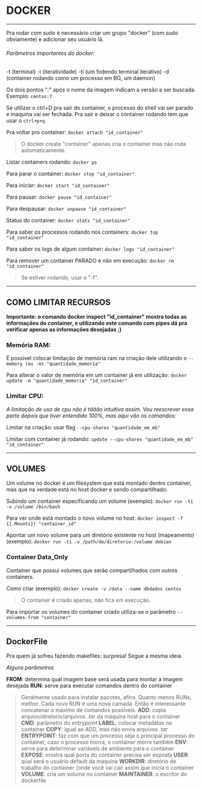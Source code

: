 # DOCKER

---

Pra rodar com sudo é necessário criar um grupo "docker" (com sudo obviamente) e adicionar seu usuário lá.

###### Parâmetros importantes do docker:
 
   -t (terminal)
   -i (iteratividade)
   -ti (um fodendo terminal iterativo)
   -d (container rodando como um processo em BG, um daemon)

Os dois pontos ":" após o nome da imagem indicam a versão a ser buscada. Exemplo: `centos:7`

Se utilizar o ctrl+D pra sair do container, o processo do shell vai ser parado e maquina vai ser fechada. Pra sair e deixar o container rodando tem que usar o `ctrl+p+q`

Pra voltar pro container: `docker attach "id_container"`

> O docker create "container" apenas cria o container mas não roda automaticamente.

Listar containers rodando: `docker ps`

Para parar o container: `docker stop "id_container"`

Para iniciar: `docker start "id_container"`

Para pausar: `docker pause "id_container"`

Para despausar: `docker unpause "id_container"`

Status do container: `docker stats "id_container"`

Para saber os processos rodando nos containers: `docker top "id_container"`

Para saber os logs de algum container: `docker logs "id_container"`

Para remover um container PARADO e não em execução: `docker rm "id_container"`

> Se estiver rodando, usar o "-f".

---

## COMO LIMITAR RECURSOS

**Importante: o comando docker inspect "id_container" mostra todas as informações do container, e utilizando este comando com pipes dá pra verificar apenas as informações desejadas ;)**

### Memória RAM:

É possível colocar limitação de memória ram na criação dele utilizando o `--memory (ou -m) "quantidade_memoria"`

Para alterar o valor de memória em um container já em utilização: `docker update -m "quantidade_memoria" "id_container"`

### Limitar CPU:

*A limitação de uso de cpu não é tããão intuitiva assim. Vou reescrever essa parte depois que tiver entendido 100%, mas aqui vão os comandos:*

Limitar na criação: usar flag `--cpu-shares "quantidade_em_mb"`

Limitar com container já rodando: `update --cpu-shares "quantidade_em_mb" "id_container"`

---

## VOLUMES

Um volume no docker é um filesystem que está montado dentro container, mas que na verdade está no host docker e sendo compartilhado.

Subindo um container especificando um volume (exemplo): `docker run -ti -v /volume /bin/bash`

Para ver onde está montado o novo volume no host: `docker inspect -f {{.Mounts}} "container_id"`

Apontar um novo volume para um diretório existente no host (mapeamento) (exemplo): `docker run -ti -v /path/do/diretorio:/volume debian`

### Container Data_Only

Container que possui volumes que serão compartilhados com outros containers.

Como criar (exemplo): `docker create -v /data --name dbdados centos`
> O container é criado apenas, não fica em execução.

Para importar os volumes do container criado utiliza-se o parâmetro `--volumes-from "container"`

---

## DockerFile

Pra quem já sofreu fazendo makefiles: surpresa! Segue a mesma ideia.

*Alguns parâmetros*

**FROM**: determina qual imagem base será usada para montar a imagem desejada
**RUN**: serve para executar comandos dentro do container
> Geralmente usado para instalar pacotes, afins.
> Quanto menos RUNs, melhor. Cada novo RUN é uma nova camada. Então é interessante concatenar o máximo de comandos possíveis.
**ADD**: copia arquivo/diretorio/arquivos *.tar* da máquina host para o container
**CMD**: parâmetro do entrypoint
**LABEL**: colocar metadatas no container
**COPY**: igual ao ADD, mas não envia arquivos *.tar*
**ENTRYPOINT**: faz com que um processo seja o principal processo do container, caso o processo morra, o container morre também
**ENV**: serve para determinar variáveis de ambiente para o container
**EXPOSE**: mostra qual porta do container precisa ser exposta
**USER**: qual será o usuário default da máquina
**WORKDIR**: diretório de trabalho do container (onde você vai cair assim que inicia o container
**VOLUME**: cria um volume no container
**MAINTAINER**: o escritor do dockerfile
